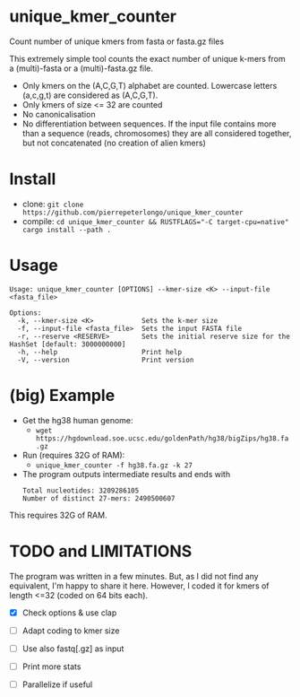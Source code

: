 # unique_kmer_counter
Count number of unique kmers from fasta or fasta.gz files

This extremely simple tool counts the exact number of unique k-mers from a (multi)-fasta or a (multi)-fasta.gz file. 

- Only kmers on the (A,C,G,T) alphabet are counted. Lowercase letters (a,c,g,t) are considered as (A,C,G,T).
- Only kmers of size <= 32 are counted
- No canonicalisation
- No differentiation between sequences. If the input file contains more than a sequence (reads, chromosomes) they are all considered together, but not concatenated (no creation of alien kmers)

# Install
- clone: `git clone https://github.com/pierrepeterlongo/unique_kmer_counter`
- compile: `cd unique_kmer_counter && RUSTFLAGS="-C target-cpu=native" cargo install --path .`

# Usage 
```
Usage: unique_kmer_counter [OPTIONS] --kmer-size <K> --input-file <fasta_file>

Options:
  -k, --kmer-size <K>            Sets the k-mer size
  -f, --input-file <fasta_file>  Sets the input FASTA file
  -r, --reserve <RESERVE>        Sets the initial reserve size for the HashSet [default: 3000000000]
  -h, --help                     Print help
  -V, --version                  Print version
```

# (big) Example
- Get the hg38 human genome: 
  - `wget https://hgdownload.soe.ucsc.edu/goldenPath/hg38/bigZips/hg38.fa.gz`
- Run (requires 32G of RAM):
  - `unique_kmer_counter -f hg38.fa.gz -k 27`
- The program outputs intermediate results and ends with 
  ```
  Total nucleotides: 3209286105
  Number of distinct 27-mers: 2490500607
  ```

This requires 32G of RAM. 

# TODO and LIMITATIONS
The program was written in a few minutes. But, as I did not find any equivalent, I'm happy to share it here. 
However, I coded it for kmers of length <=32 (coded on 64 bits each). 
- [X] Check options & use clap
- [ ] Adapt coding to kmer size
- [ ] Use also fastq[.gz] as input
- [ ] Print more stats
- [ ] Parallelize if useful



